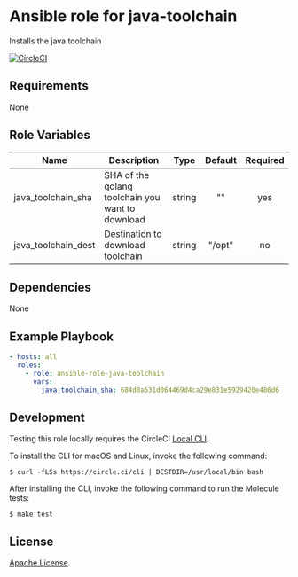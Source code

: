 Ansible role for java-toolchain
==================================

Installs the java toolchain

[![CircleCI](https://img.shields.io/circleci/build/github/mongodb-ansible-roles/ansible-role-java-toolchain/master?style=flat-square)](https://circleci.com/gh/mongodb-ansible-roles/ansible-role-java-toolchain)

Requirements
------------

None

Role Variables
--------------

| Name | Description | Type | Default | Required |
|------|-------------|:----:|:-------:|:--------:|
| java\_toolchain\_sha | SHA of the golang toolchain you want to download | string | "" | yes |
| java\_toolchain\_dest | Destination to download toolchain | string | "/opt" | no |

Dependencies
------------

None

Example Playbook
----------------

```yaml
- hosts: all
  roles:
    - role: ansible-role-java-toolchain
      vars:
        java_toolchain_sha: 684d8a531d064469d4ca29e831e5929420e486d6
```

Development
-----------

Testing this role locally requires the CircleCI [Local CLI](https://circleci.com/docs/2.0/local-cli/).

To install the CLI for macOS and Linux, invoke the following command:

    $ curl -fLSs https://circle.ci/cli | DESTDIR=/usr/local/bin bash

After installing the CLI, invoke the following command to run the Molecule tests:

    $ make test

License
-------

[Apache License](LICENSE)
